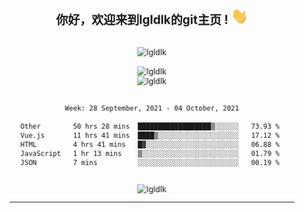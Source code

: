 <div align="center">
<h2> 你好，欢迎来到lgldlk的git主页 ! <img src="https://github.com/lgldlk/lgldlk/blob/main/gifs/Hi.gif" width="30px"></h2>
</div>

<div align="center">
 </br>
 <img src="http://aiitapp.cn:8091/?color=rgba(37,144,118,1)&shadowColor=rgba(12,16,20,1)&fontSize=120&&shadowOffsetX=9&shadowOffsetY=11" height="26px" alt="lgldlk" />
 </br>

   </br>
 <img src="https://github-readme-stats.vercel.app/api?username=lgldlk&show_icons=true&theme=gotham&locale=cn" alt="lgldlk" />
 

</br>

<img  src="http://github-readme-stats.vercel.app/api/top-langs/?username=lgldlk&show_icons=true&theme=gotham&locale=cn&layout=compact" alt="lgldlk"/>  
</br>
</br>

<!--START_SECTION:waka-->
```text
Week: 28 September, 2021 - 04 October, 2021

Other        50 hrs 28 mins  ██████████████████▒░░░░░░   73.93 % 
Vue.js       11 hrs 41 mins  ████▒░░░░░░░░░░░░░░░░░░░░   17.12 % 
HTML         4 hrs 41 mins   █▓░░░░░░░░░░░░░░░░░░░░░░░   06.88 % 
JavaScript   1 hr 13 mins    ▒░░░░░░░░░░░░░░░░░░░░░░░░   01.79 % 
JSON         7 mins          ░░░░░░░░░░░░░░░░░░░░░░░░░   00.19 % 
```
<!--END_SECTION:waka-->

 </br>
  <img src="https://visitor-badge.glitch.me/badge?page_id=lgldlk" alt="lgldlk" />

---

 

